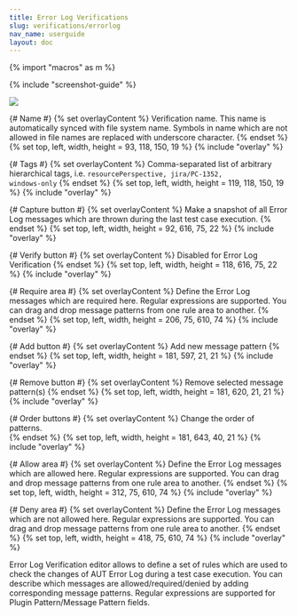 ```yaml
---
title: Error Log Verifications
slug: verifications/errorlog
nav_name: userguide
layout: doc
---
```

{% import "macros" as m %}

{% include "screenshot-guide" %}
<div class="screenshot">
  <img src="{{site.url}}/shared/img/screenshot-error-log-verification-editor.png"></img>
  
  {# Name #}
  {% set overlayContent %}
  Verification name. This name is automatically synced with file system name. Symbols in name which are not allowed in file names are replaced with 
  underscore character.
  {% endset %}
  {% set top, left, width, height = 93, 118, 150, 19 %}
  {% include "overlay" %}

  {# Tags #}
  {% set overlayContent %}
  Comma-separated list of arbitrary hierarchical tags, i.e. <code>resourcePerspective, jira/PC-1352, windows-only</code>
  {% endset %}
  {% set top, left, width, height = 119, 118, 150, 19 %}
  {% include "overlay" %}
  
  {# Capture button  #}
  {% set overlayContent %}
  Make a snapshot of all Error Log messages which are thrown during the last test case execution. 
  {% endset %}
  {% set top, left, width, height = 92, 616, 75, 22 %}
  {% include "overlay" %}

  {# Verify button  #}
  {% set overlayContent %}
  Disabled for Error Log Verification
  {% endset %}
  {% set top, left, width, height = 118, 616, 75, 22 %}
  {% include "overlay" %}
  
  {# Require area #}
  {% set overlayContent %}
  Define the Error Log messages which are required here. Regular expressions are supported. You can drag and drop message 
  patterns from one rule area to another. 
  {% endset %}
  {% set top, left, width, height = 206, 75, 610, 74 %}
  {% include "overlay" %}
  
  {# Add button #}
  {% set overlayContent %}
  Add new message pattern
  {% endset %}
  {% set top, left, width, height = 181, 597, 21, 21 %}
  {% include "overlay" %}
  
   {# Remove button #}
  {% set overlayContent %}
  Remove selected message pattern(s) 
  {% endset %}
  {% set top, left, width, height = 181, 620, 21, 21 %}
  {% include "overlay" %}
  
  {# Order buttons #}
  {% set overlayContent %}
  Change the order of patterns.  
  {% endset %}
  {% set top, left, width, height = 181, 643, 40, 21 %}
  {% include "overlay" %}
  
  {# Allow area #}
  {% set overlayContent %}
  Define the Error Log messages which are allowed here. Regular expressions are supported. You can drag and drop message 
  patterns from one rule area to another. 
  {% endset %}
  {% set top, left, width, height = 312, 75, 610, 74 %}
  {% include "overlay" %}
  
  {# Deny area #}
  {% set overlayContent %}
  Define the Error Log messages which are not allowed here. Regular expressions are supported. You can drag and drop message 
  patterns from one rule area to another. 
  {% endset %}
  {% set top, left, width, height = 418, 75, 610, 74 %}
  {% include "overlay" %}
  
  </div>
  
  Error Log Verification editor allows to define a set of rules which are used to check the changes of AUT Error Log 
  during a test case execution. You can describe which messages are allowed/required/denied by adding corresponding message patterns.
  Regular expressions are supported for Plugin Pattern/Message Pattern fields. 
  
